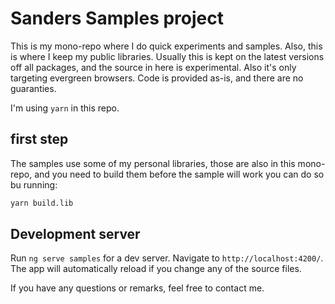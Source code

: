 # Sanders Samples project

This is my mono-repo where I do quick experiments and samples. Also, this is where I keep my public libraries. Usually this is kept on the latest versions off all packages, and the source in here is experimental. Also it's only targeting evergreen browsers. 
Code is provided as-is, and there are no guaranties.

I'm using `yarn` in this repo.

## first step

The samples use some of my personal libraries, those are also in this mono-repo, and you need to build them before the sample will work
you can do so bu running:
```bash
yarn build.lib
```

## Development server

Run `ng serve samples` for a dev server. Navigate to `http://localhost:4200/`. The app will automatically reload if you change any of the source files.


If you have any questions or remarks, feel free to contact me.
